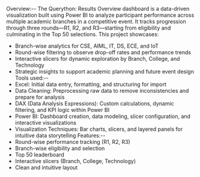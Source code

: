 Overview:--
The Querython: Results Overview dashboard is a data-driven visualization built using Power BI to analyze participant performance across multiple academic branches in a competitive event. It tracks progression through three rounds—R1, R2, and R3—starting from eligibility and culminating in the Top 50 selections.
This project showcases:
- Branch-wise analytics for CSE, AIML, IT, DS, ECE, and IoT
- Round-wise filtering to observe drop-off rates and performance trends
- Interactive slicers for dynamic exploration by Branch, College, and Technology
- Strategic insights to support academic planning and future event design
Tools used:--
- Excel: Initial data entry, formatting, and structuring for import
- Data Cleaning: Preprocessing raw data to remove inconsistencies and prepare for analysis
- DAX (Data Analysis Expressions): Custom calculations, dynamic filtering, and KPI logic within Power BI
- Power BI: Dashboard creation, data modeling, slicer configuration, and interactive visualizations
- Visualization Techniques: Bar charts, slicers, and layered panels for intuitive data storytelling
Features:--
- Round-wise performance tracking (R1, R2, R3)
- Branch-wise eligibility and selection
- Top 50 leaderboard
- Interactive slicers (Branch, College, Technology)
- Clean and intuitive layout


